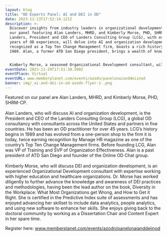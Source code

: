 ```yaml
---
layout: blog
title: "OD Experts Panel: AI and DEI in OD"
date: 2023-11-13T17:52:14.121Z
description: >-
  Discover insights from industry leaders in organizational development! Join
  our panel featuring Alan Landers, MHRD, and Kimberly Morse, PHD, SHRM-CP. Alan
  Landers, President and CEO of Landers Consulting Group (LCG), with over 45
  years of OD experience, will delve into AI and organization development. LCG,
  recognized as a Top Ten Change Management firm, boasts a rich history since
  1989. Alan, a former ATD San Diego president, brings a wealth of knowledge.


  Kimberly Morse, a seasoned Organizational Development consultant, will explore DEI and organization development. As lead author of "Diversity in the Workplace: What Most Organizations get Wrong, and How to Get it Right," Dr. Morse is a certified expert in Predictive Index assessments. With a focus on higher education and healthcare, she integrates data analytics and people analytics into her practice. Don't miss this opportunity to gain insights from these experts shaping the future of organizational development!
eventDate: 2023-11-29T17:51:30.590Z
eventPlace: Virtual
eventURL: www.memberplanet.com/events/azodn/panelonaianddeiinod
banner: img/_ai-and-dei-in-od-azodn-flyer-1-.png
---
```

Featured on our panel are Alan Landers, MHRD, and Kimberly Morse, PHD, SHRM-CP.\
\
Alan Landers, who will discuss AI and organization development, is the President and CEO of the Landers Consulting Group (LCG), a global OD consultancy with consultants across the United States and partners in five countries. He has been an OD practitioner for over 45 years. LCG’s history begins in 1989 and has evolved from a one-person shop to the firm it is today, twice earning recognition by Manage HR magazine as one of the country’s Top Ten Change Management firms. Before founding LCG, Alan was VP of Training and SVP of Organization Effectiveness. Alan is a past president of ATD San Diego and founder of the Online OD Chat group.\
\
Kimberly Morse, who will discuss DEI and organization development, is an experienced Organizational Development consultant with expertise working with higher education and healthcare organizations. Dr. Morse has worked diligently to further advance the knowledge and awareness of DEI practices and methodologies, having been the lead author on the book, Diversity in the Workplace: What Most Organizations get Wrong, and How to Get it Right. She is certified in the Predictive Index suite of assessments and has enjoyed advancing her skillset to include data analytics, people analytics, and using new software to enhance her skills. She enjoys giving back to the doctoral community by working as a Dissertation Chair and Content Expert in her spare time.

R﻿egister here: www.memberplanet.com/events/azodn/panelonaianddeiinod